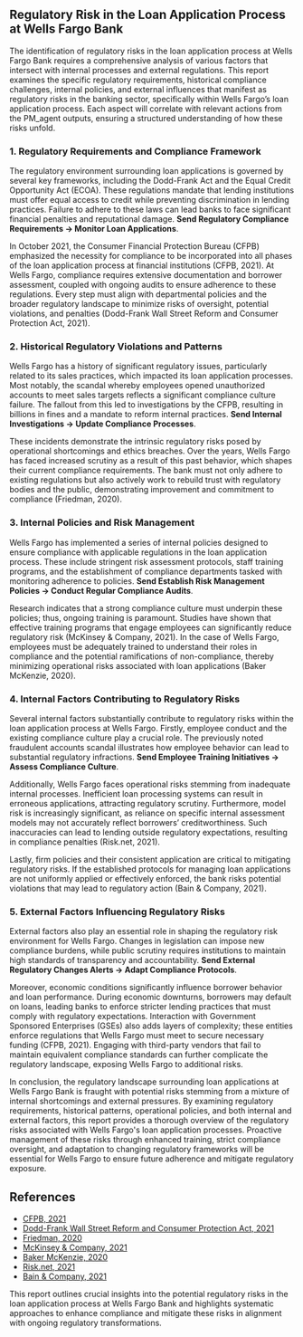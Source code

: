 ## Regulatory Risk in the Loan Application Process at Wells Fargo Bank

The identification of regulatory risks in the loan application process at Wells Fargo Bank requires a comprehensive analysis of various factors that intersect with internal processes and external regulations. This report examines the specific regulatory requirements, historical compliance challenges, internal policies, and external influences that manifest as regulatory risks in the banking sector, specifically within Wells Fargo’s loan application process. Each aspect will correlate with relevant actions from the PM_agent outputs, ensuring a structured understanding of how these risks unfold.

### 1. Regulatory Requirements and Compliance Framework

The regulatory environment surrounding loan applications is governed by several key frameworks, including the Dodd-Frank Act and the Equal Credit Opportunity Act (ECOA). These regulations mandate that lending institutions must offer equal access to credit while preventing discrimination in lending practices. Failure to adhere to these laws can lead banks to face significant financial penalties and reputational damage. **Send Regulatory Compliance Requirements -> Monitor Loan Applications**.

In October 2021, the Consumer Financial Protection Bureau (CFPB) emphasized the necessity for compliance to be incorporated into all phases of the loan application process at financial institutions (CFPB, 2021). At Wells Fargo, compliance requires extensive documentation and borrower assessment, coupled with ongoing audits to ensure adherence to these regulations. Every step must align with departmental policies and the broader regulatory landscape to minimize risks of oversight, potential violations, and penalties (Dodd-Frank Wall Street Reform and Consumer Protection Act, 2021). 

### 2. Historical Regulatory Violations and Patterns

Wells Fargo has a history of significant regulatory issues, particularly related to its sales practices, which impacted its loan application processes. Most notably, the scandal whereby employees opened unauthorized accounts to meet sales targets reflects a significant compliance culture failure. The fallout from this led to investigations by the CFPB, resulting in billions in fines and a mandate to reform internal practices. **Send Internal Investigations -> Update Compliance Processes**.

These incidents demonstrate the intrinsic regulatory risks posed by operational shortcomings and ethics breaches. Over the years, Wells Fargo has faced increased scrutiny as a result of this past behavior, which shapes their current compliance requirements. The bank must not only adhere to existing regulations but also actively work to rebuild trust with regulatory bodies and the public, demonstrating improvement and commitment to compliance (Friedman, 2020).

### 3. Internal Policies and Risk Management

Wells Fargo has implemented a series of internal policies designed to ensure compliance with applicable regulations in the loan application process. These include stringent risk assessment protocols, staff training programs, and the establishment of compliance departments tasked with monitoring adherence to policies. **Send Establish Risk Management Policies -> Conduct Regular Compliance Audits**.

Research indicates that a strong compliance culture must underpin these policies; thus, ongoing training is paramount. Studies have shown that effective training programs that engage employees can significantly reduce regulatory risk (McKinsey & Company, 2021). In the case of Wells Fargo, employees must be adequately trained to understand their roles in compliance and the potential ramifications of non-compliance, thereby minimizing operational risks associated with loan applications (Baker McKenzie, 2020).

### 4. Internal Factors Contributing to Regulatory Risks

Several internal factors substantially contribute to regulatory risks within the loan application process at Wells Fargo. Firstly, employee conduct and the existing compliance culture play a crucial role. The previously noted fraudulent accounts scandal illustrates how employee behavior can lead to substantial regulatory infractions. **Send Employee Training Initiatives -> Assess Compliance Culture**. 

Additionally, Wells Fargo faces operational risks stemming from inadequate internal processes. Inefficient loan processing systems can result in erroneous applications, attracting regulatory scrutiny. Furthermore, model risk is increasingly significant, as reliance on specific internal assessment models may not accurately reflect borrowers’ creditworthiness. Such inaccuracies can lead to lending outside regulatory expectations, resulting in compliance penalties (Risk.net, 2021).

Lastly, firm policies and their consistent application are critical to mitigating regulatory risks. If the established protocols for managing loan applications are not uniformly applied or effectively enforced, the bank risks potential violations that may lead to regulatory action (Bain & Company, 2021).

### 5. External Factors Influencing Regulatory Risks

External factors also play an essential role in shaping the regulatory risk environment for Wells Fargo. Changes in legislation can impose new compliance burdens, while public scrutiny requires institutions to maintain high standards of transparency and accountability. **Send External Regulatory Changes Alerts -> Adapt Compliance Protocols**.

Moreover, economic conditions significantly influence borrower behavior and loan performance. During economic downturns, borrowers may default on loans, leading banks to enforce stricter lending practices that must comply with regulatory expectations. Interaction with Government Sponsored Enterprises (GSEs) also adds layers of complexity; these entities enforce regulations that Wells Fargo must meet to secure necessary funding (CFPB, 2021). Engaging with third-party vendors that fail to maintain equivalent compliance standards can further complicate the regulatory landscape, exposing Wells Fargo to additional risks.

In conclusion, the regulatory landscape surrounding loan applications at Wells Fargo Bank is fraught with potential risks stemming from a mixture of internal shortcomings and external pressures. By examining regulatory requirements, historical patterns, operational policies, and both internal and external factors, this report provides a thorough overview of the regulatory risks associated with Wells Fargo's loan application processes. Proactive management of these risks through enhanced training, strict compliance oversight, and adaptation to changing regulatory frameworks will be essential for Wells Fargo to ensure future adherence and mitigate regulatory exposure.

## References 
- [CFPB, 2021](https://www.consumerfinance.gov/) 
- [Dodd-Frank Wall Street Reform and Consumer Protection Act, 2021](https://www.congress.gov/bill/111th-congress/house-bill/4173) 
- [Friedman, 2020](https://thehill.com/) 
- [McKinsey & Company, 2021](https://www.mckinsey.com/) 
- [Baker McKenzie, 2020](https://www.bakermckenzie.com/) 
- [Risk.net, 2021](https://www.risk.net/) 
- [Bain & Company, 2021](https://www.bain.com/) 

This report outlines crucial insights into the potential regulatory risks in the loan application process at Wells Fargo Bank and highlights systematic approaches to enhance compliance and mitigate these risks in alignment with ongoing regulatory transformations.